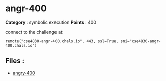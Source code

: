 # angr-400

**Category** : symbolic execution
**Points** : 400

connect to  the challenge at: 

``remote("cse4830-angr-400.chals.io", 443, ssl=True, sni="cse4830-angr-400.chals.io")``

## Files : 
 - [angry-400](./angry-400)


